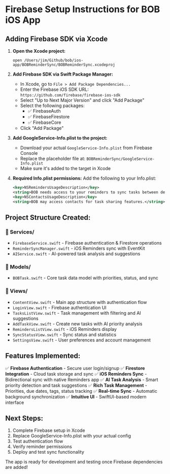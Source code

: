 # Firebase Setup Instructions for BOB iOS App

## Adding Firebase SDK via Xcode

1. **Open the Xcode project:**
   ```
   open /Users/jim/Github/bob/ios-app/BOBReminderSync/BOBReminderSync.xcodeproj
   ```

2. **Add Firebase SDK via Swift Package Manager:**
   - In Xcode, go to `File > Add Package Dependencies...`
   - Enter the Firebase iOS SDK URL: `https://github.com/firebase/firebase-ios-sdk`
   - Select "Up to Next Major Version" and click "Add Package"
   - Select the following packages:
     - ✅ FirebaseAuth
     - ✅ FirebaseFirestore
     - ✅ FirebaseCore
   - Click "Add Package"

3. **Add GoogleService-Info.plist to the project:**
   - Download your actual `GoogleService-Info.plist` from Firebase Console
   - Replace the placeholder file at: `BOBReminderSync/GoogleService-Info.plist`
   - Make sure it's added to the target in Xcode

4. **Required Info.plist permissions:**
   Add the following to your Info.plist:
   ```xml
   <key>NSRemindersUsageDescription</key>
   <string>BOB needs access to your reminders to sync tasks between devices.</string>
   <key>NSContactsUsageDescription</key>
   <string>BOB may access contacts for task sharing features.</string>
   ```

## Project Structure Created:

### 📁 Services/
- `FirebaseService.swift` - Firebase authentication & Firestore operations
- `ReminderSyncManager.swift` - iOS Reminders sync with EventKit
- `AIService.swift` - AI-powered task analysis and suggestions

### 📁 Models/
- `BOBTask.swift` - Core task data model with priorities, status, and sync

### 📁 Views/
- `ContentView.swift` - Main app structure with authentication flow
- `LoginView.swift` - Firebase authentication UI
- `TasksListView.swift` - Task management with filtering and AI suggestions
- `AddTaskView.swift` - Create new tasks with AI priority analysis
- `RemindersListView.swift` - iOS Reminders display
- `SyncStatusView.swift` - Sync status and statistics
- `SettingsView.swift` - User preferences and account management

## Features Implemented:

✅ **Firebase Authentication** - Secure user login/signup
✅ **Firestore Integration** - Cloud task storage and sync
✅ **iOS Reminders Sync** - Bidirectional sync with native Reminders app
✅ **AI Task Analysis** - Smart priority detection and task suggestions
✅ **Rich Task Management** - Priorities, due dates, tags, status tracking
✅ **Real-time Sync** - Automatic background synchronization
✅ **Intuitive UI** - SwiftUI-based modern interface

## Next Steps:

1. Complete Firebase setup in Xcode
2. Replace GoogleService-Info.plist with your actual config
3. Test authentication flow
4. Verify reminder permissions
5. Deploy and test sync functionality

The app is ready for development and testing once Firebase dependencies are added!
